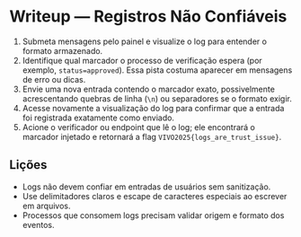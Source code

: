 # Writeup — Registros Não Confiáveis

1. Submeta mensagens pelo painel e visualize o log para entender o formato armazenado.
2. Identifique qual marcador o processo de verificação espera (por exemplo, `status=approved`). Essa pista costuma aparecer em mensagens de erro ou dicas.
3. Envie uma nova entrada contendo o marcador exato, possivelmente acrescentando quebras de linha (`\n`) ou separadores se o formato exigir.
4. Acesse novamente a visualização do log para confirmar que a entrada foi registrada exatamente como enviado.
5. Acione o verificador ou endpoint que lê o log; ele encontrará o marcador injetado e retornará a flag `VIVO2025{logs_are_trust_issue}`.

## Lições
- Logs não devem confiar em entradas de usuários sem sanitização.
- Use delimitadores claros e escape de caracteres especiais ao escrever em arquivos.
- Processos que consomem logs precisam validar origem e formato dos eventos.
